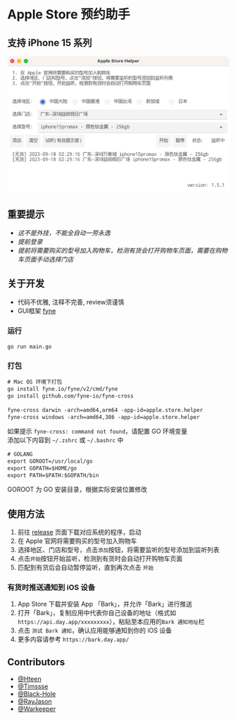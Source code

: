 # Apple Store 预约助手

## 支持 iPhone 15 系列

![UI](v1.5.1-light.png)

## 重要提示
* *这不是外挂，不能全自动一劳永逸*
* *提前登录*
* *提前将需要购买的型号加入购物车，检测有货会打开购物车页面，需要在购物车页面手动选择门店*

## 关于开发
* 代码不优雅, 注释不完善, review须谨慎
* GUI框架 [fyne](https://github.com/fyne-io/fyne)

### 运行
```shell script
go run main.go
```

### 打包
```
# Mac OS 环境下打包
go install fyne.io/fyne/v2/cmd/fyne 
go install github.com/fyne-io/fyne-cross

fyne-cross darwin -arch=amd64,arm64 -app-id=apple.store.helper
fyne-cross windows -arch=amd64,386 -app-id=apple.store.helper
```

如果提示 `fyne-cross: command not found`，请配置 GO 环境变量  
添加以下内容到 `~/.zshrc` 或 `~/.bashrc` 中
```shell script
# GOLANG
export GOROOT=/usr/local/go
export GOPATH=$HOME/go
export PATH=$PATH:$GOPATH/bin
```
GOROOT 为 GO 安装目录，根据实际安装位置修改

## 使用方法

1. 前往 [release](https://github.com/hteen/apple-store-helper/releases) 页面下载对应系统的程序，启动 
2. 在 Apple 官网将需要购买的型号加入购物车
3. 选择地区、门店和型号，点击`添加`按钮，将需要监听的型号添加到监听列表
4. 点击`开始`按钮开始监听，检测到有货时会自动打开购物车页面
5. 匹配到有货后会自动暂停监听，直到再次点击 `开始`

### 有货时推送通知到 iOS 设备
1. App Store 下载并安装 App 「Bark」，并允许「Bark」进行推送
2. 打开「Bark」，复制应用中代表你自己设备的地址（格式如` https://api.day.app/xxxxxxxxx `），粘贴至本应用的`Bark 通知地址`栏
3. 点击 `测试 Bark 通知`，确认应用能够通知到你的 iOS 设备
4. 更多内容请参考 `https://bark.day.app/`

## Contributors
- [@Hteen](https://github.com/hteen)
- [@Timssse](https://github.com/Timssse)
- [@Black-Hole](https://github.com/BlackHole1)
- [@RayJason](https://github.com/RayJason)
- [@Warkeeper](https://github.com/Warkeeper)

